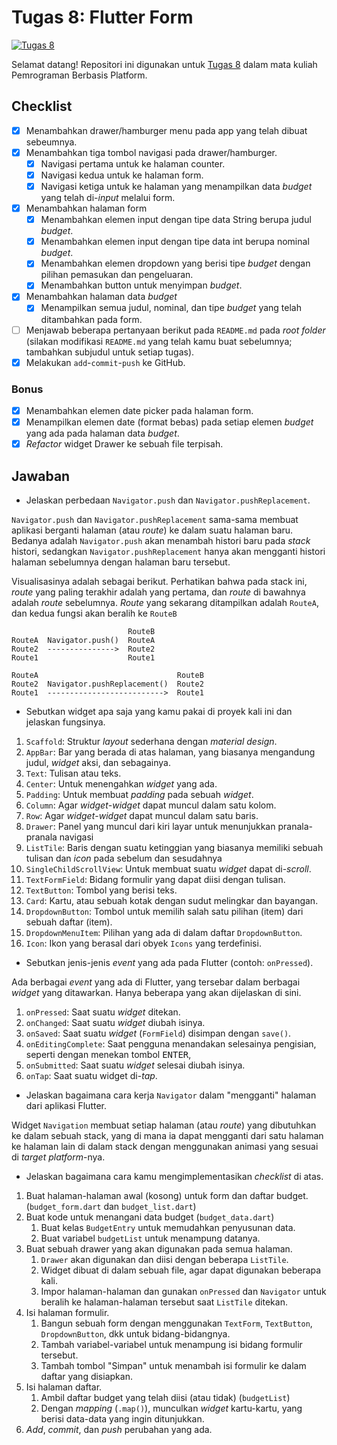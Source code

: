 # Tugas 8: Flutter Form

[![Tugas 8](https://img.shields.io/badge/assignment-Tugas%208-blue)](https://pbp-fasilkom-ui.github.io/ganjil-2023/assignments/tugas/tugas-8)

Selamat datang! Repositori ini digunakan untuk [Tugas 8](https://pbp-fasilkom-ui.github.io/ganjil-2023/assignments/tugas/tugas-8) dalam mata kuliah Pemrograman Berbasis Platform. 

## Checklist

- [x] Menambahkan drawer/hamburger menu pada app yang telah dibuat sebeumnya.
- [x] Menambahkan tiga tombol navigasi pada drawer/hamburger.
  - [x] Navigasi pertama untuk ke halaman counter.
  - [x] Navigasi kedua untuk ke halaman form.
  - [x] Navigasi ketiga untuk ke halaman yang menampilkan data _budget_ yang telah di-_input_ melalui form.
- [x] Menambahkan halaman form
  - [x] Menambahkan elemen input dengan tipe data String berupa judul _budget_.
  - [x] Menambahkan elemen input dengan tipe data int berupa nominal _budget_.
  - [x] Menambahkan elemen dropdown yang berisi tipe _budget_ dengan pilihan pemasukan dan pengeluaran.
  - [x] Menambahkan button untuk menyimpan _budget_.
- [x] Menambahkan halaman data _budget_
  - [x] Menampilkan semua judul, nominal, dan tipe _budget_ yang telah ditambahkan pada form.
- [ ] Menjawab beberapa pertanyaan berikut pada `README.md` pada _root folder_ (silakan modifikasi `README.md` yang telah kamu buat sebelumnya; tambahkan subjudul untuk setiap tugas).
- [x] Melakukan `add`-`commit`-`push` ke GitHub.

### Bonus

- [x] Menambahkan elemen date picker pada halaman form.
- [x] Menampilkan elemen date (format bebas) pada setiap elemen _budget_ yang ada pada halaman data _budget_.
- [x] _Refactor_ widget Drawer ke sebuah file terpisah.
## Jawaban

- Jelaskan perbedaan `Navigator.push` dan `Navigator.pushReplacement`.

`Navigator.push` dan `Navigator.pushReplacement` sama-sama membuat aplikasi berganti halaman (atau *route*) ke dalam suatu halaman baru. Bedanya adalah `Navigator.push` akan menambah histori baru pada *stack* histori, sedangkan `Navigator.pushReplacement` hanya akan mengganti histori halaman sebelumnya dengan halaman baru tersebut.

Visualisasinya adalah sebagai berikut. Perhatikan bahwa pada stack ini, *route* yang paling terakhir adalah yang pertama, dan *route* di bawahnya adalah *route* sebelumnya. *Route* yang sekarang ditampilkan adalah `RouteA`, dan kedua fungsi akan beralih ke `RouteB`

```
                          RouteB
RouteA  Navigator.push()  RouteA
Route2  --------------->  Route2
Route1                    Route1

RouteA                               RouteB
Route2  Navigator.pushReplacement()  Route2
Route1  -------------------------->  Route1
```

- Sebutkan widget apa saja yang kamu pakai di proyek kali ini dan jelaskan fungsinya.

1. `Scaffold`: Struktur *layout* sederhana dengan *material design*.
2. `AppBar`: Bar yang berada di atas halaman, yang biasanya mengandung judul, *widget* aksi, dan sebagainya. 
3. `Text`: Tulisan atau teks.
4. `Center`: Untuk menengahkan *widget* yang ada.
5. `Padding`: Untuk membuat *padding* pada sebuah *widget*.
6. `Column`: Agar *widget*-*widget* dapat muncul dalam satu kolom.
7. `Row`: Agar *widget*-*widget* dapat muncul dalam satu baris.
8. `Drawer`: Panel yang muncul dari kiri layar untuk menunjukkan pranala-pranala navigasi
9. `ListTile`: Baris dengan suatu ketinggian yang biasanya memiliki sebuah tulisan dan *icon* pada sebelum dan sesudahnya
10. `SingleChildScrollView`: Untuk membuat suatu *widget* dapat di-*scroll*.
11. `TextFormField`: Bidang formulir yang dapat diisi dengan tulisan.
12. `TextButton`: Tombol yang berisi teks.
13. `Card`: Kartu, atau sebuah kotak dengan sudut melingkar dan bayangan.
14. `DropdownButton`: Tombol untuk memilih salah satu pilihan (item) dari sebuah daftar (item).
15. `DropdownMenuItem`: Pilihan yang ada di dalam daftar `DropdownButton`.
16. `Icon`: Ikon yang berasal dari obyek `Icons` yang terdefinisi.

- Sebutkan jenis-jenis _event_ yang ada pada Flutter (contoh: `onPressed`).

Ada berbagai *event* yang ada di Flutter, yang tersebar dalam berbagai *widget* yang ditawarkan. Hanya beberapa yang akan dijelaskan di sini.

1. `onPressed`: Saat suatu *widget* ditekan.
2. `onChanged`: Saat suatu *widget* diubah isinya.
3. `onSaved`: Saat suatu *widget* (`FormField`) disimpan dengan `save()`.
4. `onEditingComplete`: Saat pengguna menandakan selesainya pengisian, seperti dengan menekan tombol <kbd>ENTER</kbd>,
5. `onSubmitted`: Saat suatu *widget* selesai diubah isinya.
6. `onTap`: Saat suatu widget di-*tap*.

- Jelaskan bagaimana cara kerja `Navigator` dalam "mengganti" halaman dari aplikasi Flutter.

Widget `Navigation` membuat setiap halaman (atau *route*) yang dibutuhkan ke dalam sebuah stack, yang di mana ia dapat mengganti dari satu halaman ke halaman lain di dalam stack dengan menggunakan animasi yang sesuai di *target platform*-nya.

- Jelaskan bagaimana cara kamu mengimplementasikan _checklist_ di atas.

1. Buat halaman-halaman awal (kosong) untuk form dan daftar budget. (`budget_form.dart` dan `budget_list.dart`)
2. Buat kode untuk menangani data budget (`budget_data.dart`)
   1. Buat kelas `BudgetEntry` untuk memudahkan penyusunan data.
   2. Buat variabel `budgetList` untuk menampung datanya. 
3. Buat sebuah drawer yang akan digunakan pada semua halaman.
   1. `Drawer` akan digunakan dan diisi dengan beberapa `ListTile`.
   2. Widget dibuat di dalam sebuah file, agar dapat digunakan beberapa kali.
   3. Impor halaman-halaman dan gunakan `onPressed` dan `Navigator` untuk beralih ke halaman-halaman tersebut saat `ListTile` ditekan.
4. Isi halaman formulir.
   1. Bangun sebuah form dengan menggunakan `TextForm`, `TextButton`, `DropdownButton`, dkk untuk bidang-bidangnya.
   2. Tambah variabel-variabel untuk menampung isi bidang formulir tersebut.
   3. Tambah tombol "Simpan" untuk menambah isi formulir ke dalam daftar yang disiapkan.
5. Isi halaman daftar.
   1. Ambil daftar budget yang telah diisi (atau tidak) (`budgetList`)
   2. Dengan *mapping* (`.map()`), munculkan *widget* kartu-kartu, yang berisi data-data yang ingin ditunjukkan.
6. *Add*, *commit*, dan *push* perubahan yang ada.